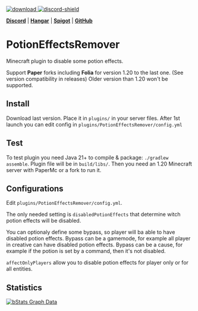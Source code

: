 [download]: https://img.shields.io/github/downloads/HydrolienF/PotionEffectsRemover/total
[downloadLink]: https://hangar.papermc.io/Hydrolien/PotionEffectsRemover
[discord-shield]: https://img.shields.io/discord/728592434577014825?label=discord
[discord-invite]: https://discord.gg/RPNbtRSFqG

[ ![download][] ][downloadLink]
[ ![discord-shield][] ][discord-invite]

[**Discord**](discord-invite) | [**Hangar**](https://hangar.papermc.io/Hydrolien/PotionEffectsRemover) | [**Spigot**](https://www.spigotmc.org/resources/potioneffectsremover.116610/) | [**GitHub**](https://github.com/Hydrolien/PotionEffectsRemover)

# PotionEffectsRemover
Minecraft plugin to disable some potion effects.

Support **Paper** forks including **Folia** for version 1.20 to the last one. (See version compatibility in releases)
Older version than 1.20 won't be supported.

## Install
Download last version.
Place it in `plugins/` in your server files.
After 1st launch you can edit config in `plugins/PotionEffectsRemover/config.yml`


## Test
To test plugin you need Java 21+ to compile & package: `./gradlew assemble`. Plugin file will be in `build/libs/`.
Then you need an 1.20 Minecraft server with PaperMc or a fork to run it.


## Configurations

Edit `plugins/PotionEffectsRemover/config.yml`.

The only needed setting is `disabledPotionEffects` that determine witch potion effects will be disabled.

You can optionaly define some bypass, so player will ba able to have disabled potion effects.
Bypass can be a gamemode, for example all player in creative can have disabled potion effects.
Bypass can be a cause, for example if the potion is set by a command, then it's not disabled.

`affectOnlyPlayers` allow you to disable potion effects for player only or for all entities.


## Statistics
[![bStats Graph Data](https://bstats.org/signatures/bukkit/PotionEffectsRemover.svg)](https://bstats.org/plugin/bukkit/PotionEffectsRemover/21741)
